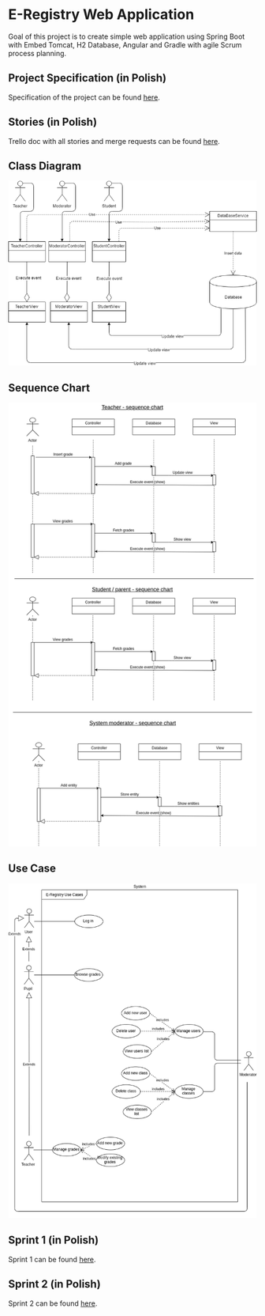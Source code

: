 # E-Registry Web Application
Goal of this project is to create simple web application using Spring Boot with Embed Tomcat, H2 Database, Angular and Gradle with agile Scrum process planning.
## Project Specification (in Polish)
Specification of the project can be found [here](https://docs.google.com/document/d/1ZBkEaiZl50CGF2_FRDJQbGWddDtotfXNV_sB8e3e-9A/edit?usp=sharing).
## Stories (in Polish)
Trello doc with all stories and merge requests can be found [here](https://trello.com/b/XyCswBIk/stories-mwo).
## Class Diagram
![class diagram](https://raw.githubusercontent.com/ixior462/e-registry/master/class%20diagram.png)
## Sequence Chart
![sequence chart](https://raw.githubusercontent.com/ixior462/e-registry/master/sequence_charts.png)
## Use Case
![Use Case](https://raw.githubusercontent.com/ixior462/e-registry/master/useCase.png)
## Sprint 1 (in Polish)
 Sprint 1 can be found [here](https://docs.google.com/document/d/1E9nxoUtxCsWchtYu4N5UDmDPqj8FJUYISWdrIJ00J44/edit?usp=sharing).
## Sprint 2 (in Polish)
 Sprint 2 can be found [here](https://docs.google.com/document/d/1gLOCHthNx0tfKm_1Su3b8H0fPKMEePS3u0m9efRXVb4/edit?usp=sharing).


